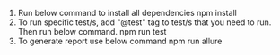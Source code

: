 1. Run below command to install all dependencies
        npm install
2. To run specific test/s,  add "@test" tag to test/s that you need to run. Then run below command.
        npm run test
3. To generate report use below command
        npm run allure